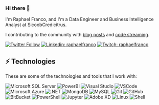 ### Hi there 👋

I'm Raphael Franco, and I'm a Data Engineer and Business Intelligence Analyst at SicoobCredicitrus.

I contributing to the community with [blog posts](http://raphaelfranco.org/) and [code streaming](https://www.twitch.tv/raphaelfranco). 

[![Twitter Follow](https://img.shields.io/twitter/follow/raphaelfranco?style=social)](https://twitter.com/raphaelfranco)
[![Linkedin: raphaelfranco](https://img.shields.io/badge/-Linkedin-blue?style=flat-square&logo=Linkedin&logoColor=white&link=https://www.linkedin.com/in/raphaelfranco/)](https://www.linkedin.com/in/raphaelfranco/)
[![Twitch: raphaelfranco](https://img.shields.io/badge/-Twitch-blueviolet?style=flat-square&logo=Twitch&logoColor=white&link=https://www.twitch.tv/raphaelfranco)](https://www.twitch.tv/raphaelfranco)

## ⚡ Technologies

These are some of the technologies and tools that I work with:

![Microsoft SQL Server](https://img.shields.io/badge/-SQL%20Server-CC2927?style=flat-square&logo=microsoft-sql-server&logoColor=white)
![PowerBI](https://img.shields.io/badge/-powerbi-F2C811?style=flat-square&logo=powerbi&logoColor=white)
![Visual Studio](https://img.shields.io/badge/-VisualStudio-5C2D91?style=flat-square&logo=visualstudio&logoColor=white)
![VSCode](https://img.shields.io/badge/-VSCode-007ACC?style=flat-square&logo=visual-studio-code&logoColor=white)
![Microsoft Azure](https://img.shields.io/badge/Microsoft%20Azure-0089D6?style=flat-square&logo=microsoft-azure&logoColor=white)
![.NET](https://img.shields.io/badge/-.NET-512BD4?style=flat-square&logo=dotnet&logoColor=white)
![MongoDB](https://img.shields.io/badge/-MongoDB-black?style=flat-square&logo=mongodb)
![MySQL](https://img.shields.io/badge/-MySQL-4479A1?style=flat-square&logo=mysql&logoColor=white)
![Git](https://img.shields.io/badge/-Git-black?style=flat-square&logo=git)
![GitHub](https://img.shields.io/badge/-GitHub-181717?style=flat-square&logo=github)
![BitBucket](https://img.shields.io/badge/-BitBucket-darkblue?style=flat-square&logo=bitbucket)
![PowerShell](https://img.shields.io/badge/-PowerShell-5391FE?style=flat-square&logo=powershell&logoColor=white)
![Jupyter](https://img.shields.io/badge/-Jupyter-F37626?style=flat-square&logo=jupyter&logoColor=white)
![Adobe XD](https://img.shields.io/badge/-AdobeXD-FF61F6?style=flat-square&logo=adobexd&logoColor=white)
![Linux](https://img.shields.io/badge/-Linux-FCC624?style=flat-square&logo=linux&logoColor=white)
![Shell](https://img.shields.io/badge/-Shell-FFD500?style=flat-square&logo=shell&logoColor=white)







